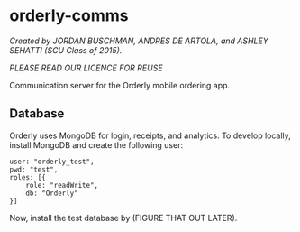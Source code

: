 orderly-comms
=============
*Created by JORDAN BUSCHMAN, ANDRES DE ARTOLA, and ASHLEY SEHATTI (SCU Class of 2015).*

*PLEASE READ OUR LICENCE FOR REUSE*

Communication server for the Orderly mobile ordering app.

## Database
Orderly uses MongoDB for login, receipts, and analytics. To develop locally, install MongoDB and create the following user:
```
user: "orderly_test",
pwd: "test",
roles: [{
    role: "readWrite",
    db: "Orderly"
}]
```
Now, install the test database by (FIGURE THAT OUT LATER).
